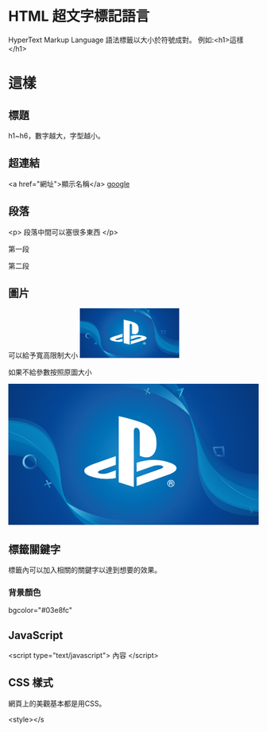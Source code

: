# HTML 超文字標記語言
HyperText Markup Language
語法標籤以大小於符號成對。
例如:\<h1>這樣\</h1>
<h1>這樣</h1>

## 標題
h1~h6，數字越大，字型越小。

## 超連結
\<a href="網址">顯示名稱\</a>
<a href="https://www.google.com/">google</a>

## 段落
\<p>
段落中間可以塞很多東西
\</p>

<p>
第一段
</p>

<p>
第二段
</p>

## 圖片
可以給予寬高限制大小
<img src="./IMG/ps.png" width="200" height="100">

如果不給參數按照原圖大小

<img src="./IMG/ps.png">

## 標籤關鍵字
標籤內可以加入相關的關鍵字以達到想要的效果。
### 背景顏色
bgcolor="#03e8fc"

## JavaScript

\<script type="text/javascript">
    內容
\</script>

## CSS 樣式
網頁上的美觀基本都是用CSS。

\<style></s